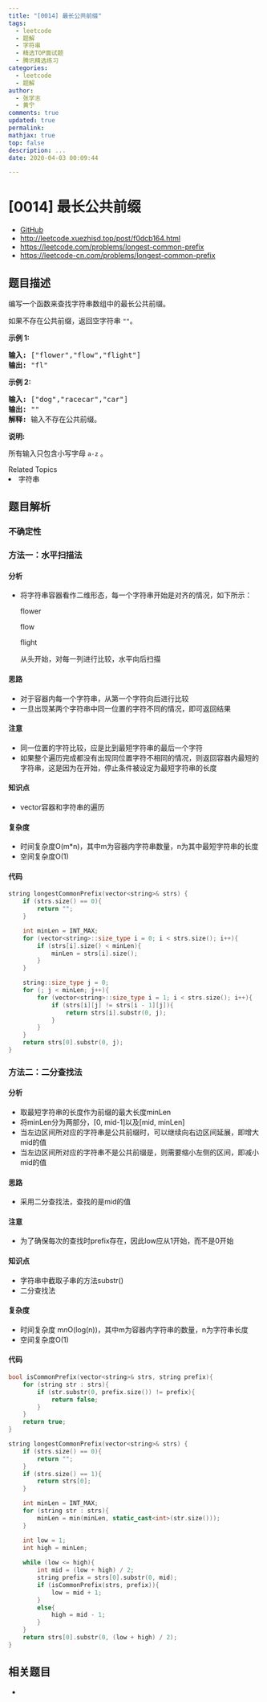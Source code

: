```yaml
---
title: "[0014] 最长公共前缀"
tags:
  - leetcode
  - 题解
  - 字符串
  - 精选TOP面试题
  - 腾讯精选练习
categories:
  - leetcode
  - 题解
author:
  - 张学志
  - 黄宁
comments: true
updated: true
permalink:
mathjax: true
top: false
description: ...
date: 2020-04-03 00:09:44

---
```


# [0014] 最长公共前缀

- [GitHub](https://github.com/algoboy101/LeetCodeCrowdsource/tree/master/_posts/QA/%5B0014%5D%20%E6%9C%80%E9%95%BF%E5%85%AC%E5%85%B1%E5%89%8D%E7%BC%80.md)
- http://leetcode.xuezhisd.top/post/f0dcb164.html
- https://leetcode.com/problems/longest-common-prefix
- https://leetcode-cn.com/problems/longest-common-prefix

## 题目描述

<p>编写一个函数来查找字符串数组中的最长公共前缀。</p>

<p>如果不存在公共前缀，返回空字符串&nbsp;<code>&quot;&quot;</code>。</p>

<p><strong>示例&nbsp;1:</strong></p>

<pre><strong>输入: </strong>[&quot;flower&quot;,&quot;flow&quot;,&quot;flight&quot;]
<strong>输出:</strong> &quot;fl&quot;
</pre>

<p><strong>示例&nbsp;2:</strong></p>

<pre><strong>输入: </strong>[&quot;dog&quot;,&quot;racecar&quot;,&quot;car&quot;]
<strong>输出:</strong> &quot;&quot;
<strong>解释:</strong> 输入不存在公共前缀。
</pre>

<p><strong>说明:</strong></p>

<p>所有输入只包含小写字母&nbsp;<code>a-z</code>&nbsp;。</p>
<div><div>Related Topics</div><div><li>字符串</li></div></div>

## 题目解析

### 不确定性

### 方法一：水平扫描法

#### 分析

- 将字符串容器看作二维形态，每一个字符串开始是对齐的情况，如下所示：

  flower

  flow

  flight

  从头开始，对每一列进行比较，水平向后扫描

#### 思路

- 对于容器内每一个字符串，从第一个字符向后进行比较
- 一旦出现某两个字符串中同一位置的字符不同的情况，即可返回结果

#### 注意

- 同一位置的字符比较，应是比到最短字符串的最后一个字符
- 如果整个遍历完成都没有出现同位置字符不相同的情况，则返回容器内最短的字符串，这是因为在开始，停止条件被设定为最短字符串的长度

#### 知识点

- vector容器和字符串的遍历

#### 复杂度

- 时间复杂度O(m*n)，其中m为容器内字符串数量，n为其中最短字符串的长度
- 空间复杂度O(1)

#### 代码

```cpp
string longestCommonPrefix(vector<string>& strs) {
	if (strs.size() == 0){
		return "";
	}

	int minLen = INT_MAX;
	for (vector<string>::size_type i = 0; i < strs.size(); i++){
		if (strs[i].size() < minLen){
			minLen = strs[i].size();
		}
	}

	string::size_type j = 0;
	for (; j < minLen; j++){
		for (vector<string>::size_type i = 1; i < strs.size(); i++){
			if (strs[i][j] != strs[i - 1][j]){
				return strs[i].substr(0, j);
			}
		}
	}
	return strs[0].substr(0, j);
}
```

### 方法二：二分查找法

#### 分析

- 取最短字符串的长度作为前缀的最大长度minLen
- 将minLen分为两部分，[0, mid-1]以及[mid, minLen]
- 当左边区间所对应的字符串是公共前缀时，可以继续向右边区间延展，即增大mid的值
- 当左边区间所对应的字符串不是公共前缀是，则需要缩小左侧的区间，即减小mid的值

#### 思路

- 采用二分查找法，查找的是mid的值

#### 注意

- 为了确保每次的查找时prefix存在，因此low应从1开始，而不是0开始

#### 知识点

- 字符串中截取子串的方法substr()
- 二分查找法

#### 复杂度

- 时间复杂度 m*n*O(log(n))，其中m为容器内字符串的数量，n为字符串长度
- 空间复杂度O(1)

#### 代码

```cpp
bool isCommonPrefix(vector<string>& strs, string prefix){
	for (string str : strs){
		if (str.substr(0, prefix.size()) != prefix){
			return false;
		}
	}
	return true;
}

string longestCommonPrefix(vector<string>& strs) {
	if (strs.size() == 0){
		return "";
	}
	if (strs.size() == 1){
		return strs[0];
	}

	int minLen = INT_MAX;
	for (string str : strs){
		minLen = min(minLen, static_cast<int>(str.size()));
	}

	int low = 1;
	int high = minLen;
	
	while (low <= high){
		int mid = (low + high) / 2;
		string prefix = strs[0].substr(0, mid);
		if (isCommonPrefix(strs, prefix)){
			low = mid + 1;
		}
		else{
			high = mid - 1;
		}
	}
	return strs[0].substr(0, (low + high) / 2);
}
```

## 相关题目

- 
